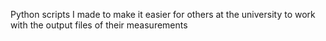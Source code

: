 Python scripts I made to make it easier for others at the university to work with the output files of their measurements
